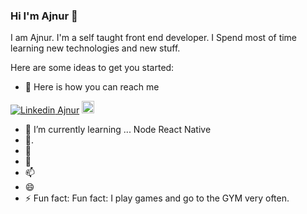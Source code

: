### Hi I'm Ajnur 👋


I am Ajnur. I'm a self taught front end developer. I Spend most of time learning new technologies and new stuff.

Here are some ideas to get you started:

- 🔭 Here is how you can reach me
 
[![Linkedin](https://i.stack.imgur.com/gVE0j.png) Ajnur](www.linkedin.com/in/ajnur-radovic)
<a href='mailto:ajnurradovic1@gmail.com'>
<img src='https://www.flaticon.com/svg/vstatic/svg/281/281769.svg?token=exp=1614607999~hmac=30dbb3e1540915fb1f8161f7054aeaf0' style="height:20px; width:20px;"/>
</a>

- 🌱 I’m currently learning ... Node React Native 
- 👯.
- 🤔 
- 💬 
- 📫
- 😄 
- ⚡ Fun fact:  Fun fact: I play games and go to the GYM very often.

